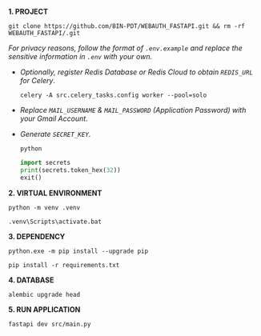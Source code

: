 **1. PROJECT**

```
git clone https://github.com/BIN-PDT/WEBAUTH_FASTAPI.git && rm -rf WEBAUTH_FASTAPI/.git
```

_For privacy reasons, follow the format of `.env.example` and replace the sensitive information in `.env` with your own._

-   _Optionally, register Redis Database or Redis Cloud to obtain `REDIS_URL` for Celery_.

    ```
    celery -A src.celery_tasks.config worker --pool=solo
    ```

-   _Replace `MAIL_USERNAME` & `MAIL_PASSWORD` (Application Password) with your Gmail Account_.

-   _Generate `SECRET_KEY`_.

    ```
    python
    ```

    ```python
    import secrets
    print(secrets.token_hex(32))
    exit()
    ```

**2. VIRTUAL ENVIRONMENT**

```
python -m venv .venv
```

```
.venv\Scripts\activate.bat
```

**3. DEPENDENCY**

```
python.exe -m pip install --upgrade pip
```

```
pip install -r requirements.txt
```

**4. DATABASE**

```
alembic upgrade head
```

**5. RUN APPLICATION**

```
fastapi dev src/main.py
```
